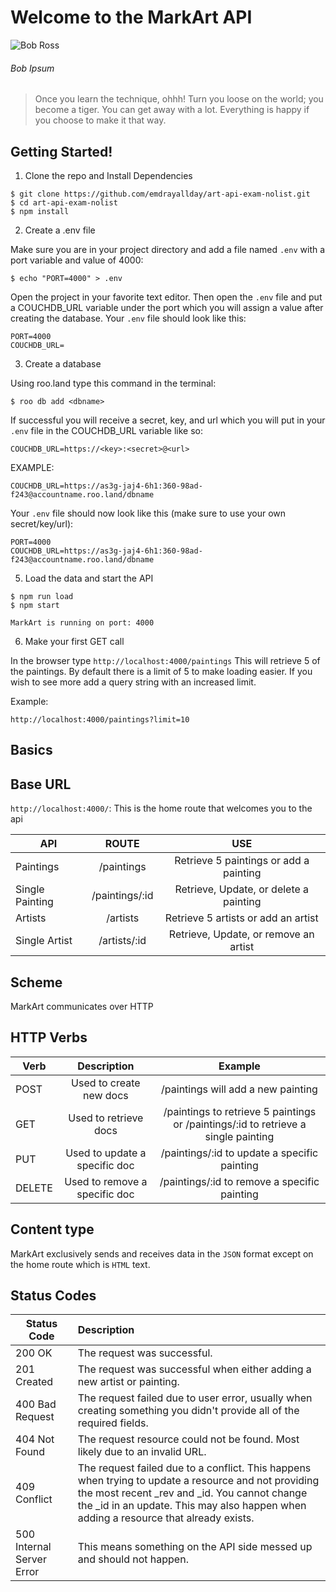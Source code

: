 # Welcome to the MarkArt API

![Bob Ross](https://www.biography.com/.image/t_share/MTI1NDg4NTg2MDAxODA1Mjgy/bob-ross-promojpg.jpg)

###### Bob Ipsum

> Once you learn the technique, ohhh! Turn you loose on the world; you become a tiger. You can get away with a lot. Everything is happy if you choose to make it that way.

## Getting Started!

1. Clone the repo and Install Dependencies

```
$ git clone https://github.com/emdrayallday/art-api-exam-nolist.git
$ cd art-api-exam-nolist
$ npm install
```

2. Create a .env file

Make sure you are in your project directory and add a file named `.env` with a port variable and value of 4000:

```
$ echo "PORT=4000" > .env
```

Open the project in your favorite text editor. Then open the `.env` file and put a COUCHDB_URL variable under the port which you will assign a value after creating the database. Your `.env` file should look like this:

```
PORT=4000
COUCHDB_URL=
```

3. Create a database

Using roo.land type this command in the terminal:

```
$ roo db add <dbname>
```

If successful you will receive a secret, key, and url which you will put in your `.env` file in the COUCHDB_URL variable like so:

```
COUCHDB_URL=https://<key>:<secret>@<url>
```

EXAMPLE:

```
COUCHDB_URL=https://as3g-jaj4-6h1:360-98ad-f243@accountname.roo.land/dbname
```

Your `.env` file should now look like this (make sure to use your own secret/key/url):

```
PORT=4000
COUCHDB_URL=https://as3g-jaj4-6h1:360-98ad-f243@accountname.roo.land/dbname
```

5. Load the data and start the API

```
$ npm run load
$ npm start

MarkArt is running on port: 4000
```

6. Make your first GET call

In the browser type `http://localhost:4000/paintings`
This will retrieve 5 of the paintings. By default there is a limit of 5 to make loading easier. If you wish to see more add a query string with an increased limit.

Example:

```
http://localhost:4000/paintings?limit=10
```

## Basics

## Base URL

`http://localhost:4000/`: This is the home route that welcomes you to the api

| API             |     ROUTE      |                  USE                   |
| --------------- | :------------: | :------------------------------------: |
| Paintings       |   /paintings   | Retrieve 5 paintings or add a painting |
| Single Painting | /paintings/:id | Retrieve, Update, or delete a painting |
| Artists         |    /artists    |  Retrieve 5 artists or add an artist   |
| Single Artist   |  /artists/:id  | Retrieve, Update,  or remove an artist |

## Scheme

MarkArt communicates over HTTP

## HTTP Verbs

| Verb   |          Description          |                                      Example                                       |
| ------ | :---------------------------: | :--------------------------------------------------------------------------------: |
| POST   |    Used to create new docs    |                         /paintings will add a new painting                         |
| GET    |     Used to retrieve docs     | /paintings to retrieve 5 paintings or /paintings/:id to retrieve a single painting |
| PUT    | Used to update a specific doc |                    /paintings/:id to update a specific painting                    |
| DELETE | Used to remove a specific doc |                    /paintings/:id to remove a specific painting                    |

## Content type

MarkArt exclusively sends and receives data in the `JSON` format except on the home route which is `HTML` text.

## Status Codes

| Status Code               | Description                                                                                                                                                                                                                                     |
| ------------------------- | :---------------------------------------------------------------------------------------------------------------------------------------------------------------------------------------------------------------------------------------------- |
| 200 OK                    | The request was successful.                                                                                                                                                                                                                     |
| 201 Created               | The request was successful when either adding a new artist or painting.                                                                                                                                                                         |
| 400 Bad Request           | The request failed due to user error, usually when creating something you didn't provide all of the required fields.                                                                                                                            |
| 404 Not Found             | The request resource could not be found. Most likely due to an invalid URL.                                                                                                                                                                     |
| 409 Conflict              | The request failed due to a conflict. This happens when trying to update a resource and not providing the most recent \_rev and \_id. You cannot change the \_id in an update. This may also happen when adding a resource that already exists. |
| 500 Internal Server Error | This means something on the API side messed up and should not happen.                                                                                                                                                                           |
